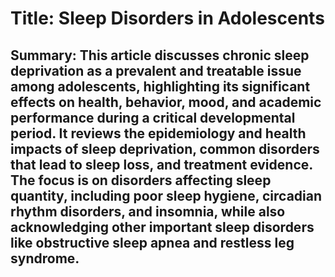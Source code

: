 # Title: Sleep Disorders in Adolescents

## Summary: This article discusses chronic sleep deprivation as a prevalent and treatable issue among adolescents, highlighting its significant effects on health, behavior, mood, and academic performance during a critical developmental period. It reviews the epidemiology and health impacts of sleep deprivation, common disorders that lead to sleep loss, and treatment evidence. The focus is on disorders affecting sleep quantity, including poor sleep hygiene, circadian rhythm disorders, and insomnia, while also acknowledging other important sleep disorders like obstructive sleep apnea and restless leg syndrome.